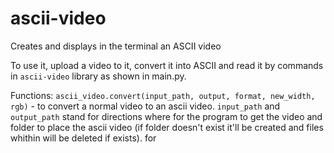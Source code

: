 # ascii-video
Creates and displays in the terminal an ASCII video

To use it, upload a video to it, convert it into ASCII and read it by commands in ```ascii-video``` library as shown in main.py.

Functions:
```ascii_video.convert(input_path, output, format, new_width, rgb)``` - to convert a normal video to an ascii video. ```input_path``` and ```output_path``` stand for directions where for the program to get the video and folder to place the ascii video (if folder doesn't exist it'll be created and files whithin will be deleted if exists). for
